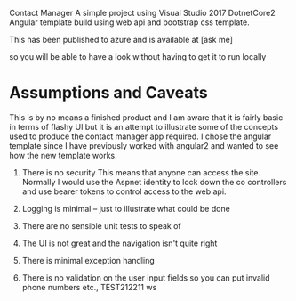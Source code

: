  Contact Manager
A simple project using Visual Studio 2017 DotnetCore2 Angular template
build using web api and bootstrap css template.

This has been published to azure and is available at [ask me]

so you will be able to have a look without having to get it to run locally

# Assumptions and Caveats
This is by no means a finished product and I am aware that it is fairly basic in terms of flashy UI but  it is an attempt to illustrate some of the concepts used to produce the contact manager app required.
I chose the angular template since I have previously worked with angular2 and wanted to see how the new template works.

1. There is no security
This means that anyone can access the site.
Normally I would use the Aspnet identity to lock down the co	controllers and use bearer tokens to control access to the web api.

2. Logging is minimal – just to illustrate what could be done
3. There are no sensible unit tests to speak of
4. The UI is not great and the navigation isn't quite right
5. There is minimal exception handling
6. There is no validation on the user input fields so you can put invalid phone numbers etc.,
TEST212211
ws